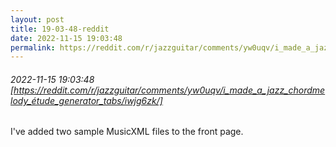 ```yaml
---
layout: post
title: 19-03-48-reddit
date: 2022-11-15 19:03:48
permalink: https://reddit.com/r/jazzguitar/comments/yw0uqv/i_made_a_jazz_chordmelody_étude_generator_tabs/iwjg6zk/
---
```


###### 2022-11-15 19:03:48 [https://reddit.com/r/jazzguitar/comments/yw0uqv/i_made_a_jazz_chordmelody_étude_generator_tabs/iwjg6zk/]
I've added two sample MusicXML files to the front page.
